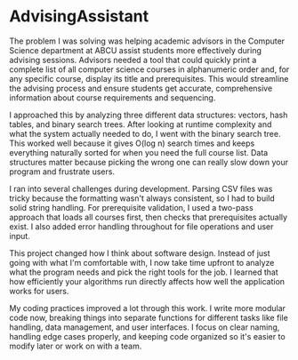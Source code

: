 # AdvisingAssistant

The problem I was solving was helping academic advisors in the Computer Science department at ABCU assist students more effectively during advising sessions. Advisors needed a tool that could quickly print a complete list of all computer science courses in alphanumeric order and, for any specific course, display its title and prerequisites. This would streamline the advising process and ensure students get accurate, comprehensive information about course requirements and sequencing.

I approached this by analyzing three different data structures: vectors, hash tables, and binary search trees. After looking at runtime complexity and what the system actually needed to do, I went with the binary search tree. This worked well because it gives O(log n) search times and keeps everything naturally sorted for when you need the full course list. Data structures matter because picking the wrong one can really slow down your program and frustrate users.

I ran into several challenges during development. Parsing CSV files was tricky because the formatting wasn't always consistent, so I had to build solid string handling. For prerequisite validation, I used a two-pass approach that loads all courses first, then checks that prerequisites actually exist. I also added error handling throughout for file operations and user input.

This project changed how I think about software design. Instead of just going with what I'm comfortable with, I now take time upfront to analyze what the program needs and pick the right tools for the job. I learned that how efficiently your algorithms run directly affects how well the application works for users.

My coding practices improved a lot through this work. I write more modular code now, breaking things into separate functions for different tasks like file handling, data management, and user interfaces. I focus on clear naming, handling edge cases properly, and keeping code organized so it's easier to modify later or work on with a team.

